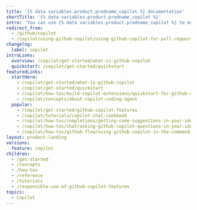 ```yaml
---
title: '{% data variables.product.prodname_copilot %} documentation'
shortTitle: '{% data variables.product.prodname_copilot %}'
intro: 'You can use {% data variables.product.prodname_copilot %} to enhance your productivity and assist as you work on code.'
redirect_from:
  - /github/copilot
  - /copilot/using-github-copilot/using-github-copilot-for-pull-requests/using-copilot-to-help-you-work-on-a-pull-request
changelog:
  label: copilot
introLinks:
  overview: /copilot/get-started/what-is-github-copilot
  quickstart: /copilot/get-started/quickstart
featuredLinks:
  startHere:
    - /copilot/get-started/what-is-github-copilot
    - /copilot/get-started/quickstart
    - /copilot/how-tos/build-copilot-extensions/quickstart-for-github-copilot-extensions-using-agents
    - /copilot/concepts/about-copilot-coding-agent
  popular:
    - /copilot/get-started/github-copilot-features
    - /copilot/tutorials/copilot-chat-cookbook
    - /copilot/how-tos/completions/getting-code-suggestions-in-your-ide-with-github-copilot
    - /copilot/how-tos/chat/asking-github-copilot-questions-in-your-ide
    - /copilot/how-tos/github-flow/using-github-copilot-in-the-command-line
layout: product-landing
versions:
  feature: copilot
children:
  - /get-started
  - /concepts
  - /how-tos
  - /reference
  - /tutorials
  - /responsible-use-of-github-copilot-features
topics:
  - Copilot
---
```

